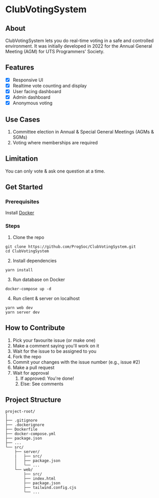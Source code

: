 # ClubVotingSystem

## About

ClubVotingSystem lets you do real-time voting in a safe and controlled environment. It was initially developed in 2022 for the Annual General Meeting (AGM) for UTS Programmers' Society.

## Features

- [x] Responsive UI
- [x] Realtime vote counting and display
- [x] User facing dashboard
- [x] Admin dashboard
- [x] Anonymous voting

## Use Cases

1. Committee election in Annual & Special General Meetings (AGMs & SGMs)
2. Voting where memberships are required

## Limitation

You can only vote & ask one question at a time.

## Get Started

### Prerequisites

Install [Docker](https://www.docker.com/)

### Steps

1. Clone the repo

```
git clone https://github.com/ProgSoc/ClubVotingSystem.git
cd ClubVotingSystem
```

2. Install dependencies

```
yarn install
```

3. Run database on Docker

```
docker-compose up -d
```

4. Run client & server on localhost

```
yarn web dev
yarn server dev
```

## How to Contribute

1. Pick your favourite issue (or make one)
2. Make a comment saying you'll work on it
3. Wait for the issue to be assigned to you
4. Fork the repo
5. Commit your changes with the issue number (e.g., issue #2)
6. Make a pull request
7. Wait for approval
   1. If approved: You're done!
   2. Else: See comments

## Project Structure

```
project-root/
│
├── .gitignore
├── .dockerignore
├── Dockerfile
├── docker-compose.yml
├── package.json
├── ...
└── src/
    ├── server/
    |   ├── src/
    │   ├── package.json
    │   └── ...
    └── web/
        ├── src/
        ├── index.html
        ├── package.json
        ├── tailwind.config.cjs
        └── ...
```
